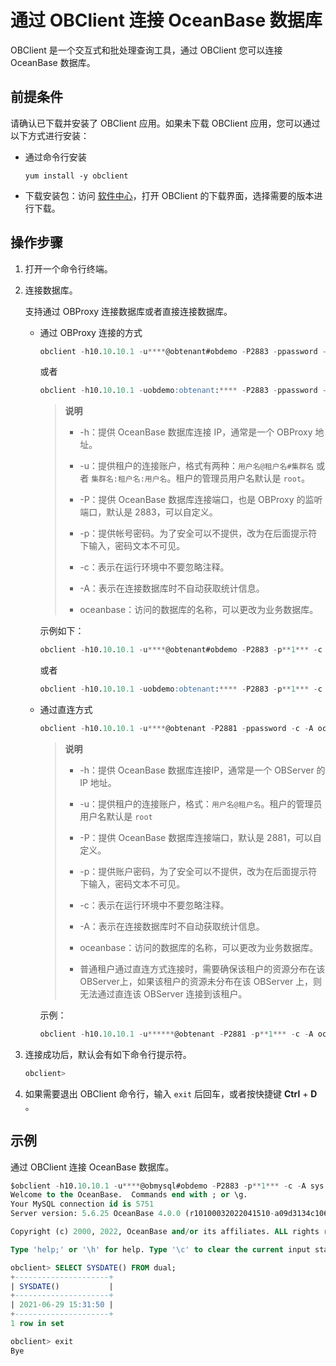 # 通过 OBClient 连接 OceanBase 数据库

OBClient 是一个交互式和批处理查询工具，通过 OBClient 您可以连接 OceanBase 数据库。

## 前提条件

请确认已下载并安装了 OBClient 应用。如果未下载 OBClient 应用，您可以通过以下方式进行安装：

* 通过命令行安装

  ```shell
  yum install -y obclient
  ```

* 下载安装包：访问 [软件中心](https://open.oceanbase.com/softwareCenter/community)，打开 OBClient 的下载界面，选择需要的版本进行下载。

## 操作步骤

1. 打开一个命令行终端。

2. 连接数据库。

   支持通过 OBProxy 连接数据库或者直接连接数据库。

   * 通过 OBProxy 连接的方式

     ```sql
     obclient -h10.10.10.1 -u****@obtenant#obdemo -P2883 -ppassword -c -A oceanbase
     ```

     或者

     ```sql
     obclient -h10.10.10.1 -uobdemo:obtenant:**** -P2883 -ppassword -c -A oceanbase
     ```

     >**说明**
     >
     >* -h：提供 OceanBase 数据库连接 IP，通常是一个 OBProxy 地址。
     >
     >* -u：提供租户的连接账户，格式有两种：`用户名@租户名#集群名` 或者 `集群名:租户名:用户名`。租户的管理员用户名默认是 `root`。
     >
     >* -P：提供 OceanBase 数据库连接端口，也是 OBProxy 的监听端口，默认是 2883，可以自定义。
     >
     >* -p：提供帐号密码。为了安全可以不提供，改为在后面提示符下输入，密码文本不可见。
     >
     >* -c：表示在运行环境中不要忽略注释。
     >
     >* -A：表示在连接数据库时不自动获取统计信息。
     >
     >* oceanbase：访问的数据库的名称，可以更改为业务数据库。

     示例如下：

     ```sql
     obclient -h10.10.10.1 -u****@obtenant#obdemo -P2883 -p**1*** -c -A oceanbase
     ```

     或者

     ```sql
     obclient -h10.10.10.1 -uobdemo:obtenant:**** -P2883 -p**1*** -c -A oceanbase
     ```

   * 通过直连方式

     ```sql
     obclient -h10.10.10.1 -u****@obtenant -P2881 -ppassword -c -A oceanbase
     ```

     >**说明**
     >
     >* -h：提供 OceanBase 数据库连接IP，通常是一个 OBServer 的 IP 地址。
     >
     >* -u：提供租户的连接账户，格式：`用户名@租户名`。租户的管理员用户名默认是 `root`
     >
     >* -P：提供 OceanBase 数据库连接端口，默认是 2881，可以自定义。
     >
     >* -p：提供账户密码，为了安全可以不提供，改为在后面提示符下输入，密码文本不可见。
     >
     >* -c：表示在运行环境中不要忽略注释。
     >
     >* -A：表示在连接数据库时不自动获取统计信息。
     >
     >* oceanbase：访问的数据库的名称，可以更改为业务数据库。
     >
     >* 普通租户通过直连方式连接时，需要确保该租户的资源分布在该 OBServer上，如果该租户的资源未分布在该 OBServer 上，则无法通过直连该 OBServer 连接到该租户。

     示例：

     ```sql
     obclient -h10.10.10.1 -u******@obtenant -P2881 -p**1*** -c -A oceanbase
     ```

3. 连接成功后，默认会有如下命令行提示符。

   ```sql
   obclient>
   ```

4. 如果需要退出 OBClient 命令行，输入 `exit` 后回车，或者按快捷键 **Ctrl** + **D** 。

## 示例

通过 OBClient 连接 OceanBase 数据库。

```sql
$obclient -h10.10.10.1 -u****@obmysql#obdemo -P2883 -p**1*** -c -A sys
Welcome to the OceanBase.  Commands end with ; or \g.
Your MySQL connection id is 5751
Server version: 5.6.25 OceanBase 4.0.0 (r10100032022041510-a09d3134c10665f03fd56d7f8bdd413b2b771977) (Built Oct 15 2022 02:16:22)

Copyright (c) 2000, 2022, OceanBase and/or its affiliates. ALL rights reserved.

Type 'help;' or '\h' for help. Type '\c' to clear the current input statement.

obclient> SELECT SYSDATE() FROM dual;
+---------------------+
| SYSDATE()           |
+---------------------+
| 2021-06-29 15:31:50 |
+---------------------+
1 row in set

obclient> exit
Bye
```
